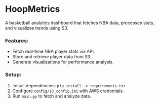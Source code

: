 # HoopMetrics

A basketball analytics dashboard that fetches NBA data, processes stats, and visualizes trends using S3.

### Features:
- Fetch real-time NBA player stats via API.
- Store and retrieve player data from S3.
- Generate visualizations for performance analysis.

### Setup:
1. Install dependencies: `pip install -r requirements.txt`
2. Configure `config/s3_config.ini` with AWS credentials.
3. Run `main.py` to fetch and analyze data.
